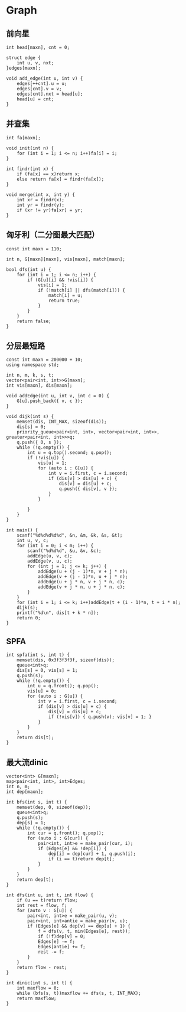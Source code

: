 # Graph

## 前向星

    int head[maxn], cnt = 0;

    struct edge {
        int u, v, nxt;
    }edges[maxn];

    void add_edge(int u, int v) {
        edges[++cnt].u = u;
        edges[cnt].v = v;
        edges[cnt].nxt = head[u];
        head[u] = cnt;
    }

## 并查集

    int fa[maxn];

    void init(int n) {
        for (int i = 1; i <= n; i++)fa[i] = i;
    }

    int findr(int x) {
        if (fa[x] == x)return x;
        else return fa[x] = findr(fa[x]);
    }

    void merge(int x, int y) {
        int xr = findr(x);
        int yr = findr(y);
        if (xr != yr)fa[xr] = yr;
    }

## 匈牙利（二分图最大匹配）

    const int maxn = 110;

    int n, G[maxn][maxn], vis[maxn], match[maxn];

    bool dfs(int u) {
        for (int i = 1; i <= n; i++) {
            if (G[u][i] && !vis[i]) {
                vis[i] = 1;
                if (!match[i] || dfs(match[i])) {
                    match[i] = u;
                    return true;
                }
            }
        }
        return false;
    }

## 分层最短路

    const int maxn = 200000 + 10;
    using namespace std;

    int n, m, k, s, t;
    vector<pair<int, int>>G[maxn];
    int vis[maxn], dis[maxn];

    void addEdge(int u, int v, int c = 0) {
        G[u].push_back({ v, c });
    }

    void dijk(int s) {
        memset(dis, INT_MAX, sizeof(dis));
        dis[s] = 0;
        priority_queue<pair<int, int>, vector<pair<int, int>>, greater<pair<int, int>>>q;
        q.push({ 0, s });
        while (!q.empty()) {
            int u = q.top().second; q.pop();
            if (!vis[u]) {
                vis[u] = 1;
                for (auto i : G[u]) {
                    int v = i.first, c = i.second;
                    if (dis[v] > dis[u] + c) {
                        dis[v] = dis[u] + c;
                        q.push({ dis[v], v });
                    }
                }

            }
        }
    }

    int main() {
        scanf("%d%d%d%d%d", &n, &m, &k, &s, &t);
        int u, v, c;
        for (int i = 0; i < m; i++) {
            scanf("%d%d%d", &u, &v, &c);
            addEdge(u, v, c);
            addEdge(v, u, c);
            for (int j = 1; j <= k; j++) {
                addEdge(u + (j - 1)*n, v + j * n);
                addEdge(v + (j - 1)*n, u + j * n);
                addEdge(u + j * n, v + j * n, c);
                addEdge(v + j * n, u + j * n, c);
            }
        }
        for (int i = 1; i <= k; i++)addEdge(t + (i - 1)*n, t + i * n);
        dijk(s);
        printf("%d\n", dis[t + k * n]);
        return 0;
    }

## SPFA

    int spfa(int s, int t) {
        memset(dis, 0x3f3f3f3f, sizeof(dis));
        queue<int>q;
        dis[s] = 0, vis[s] = 1;
        q.push(s);
        while (!q.empty()) {
            int u = q.front(); q.pop();
            vis[u] = 0;
            for (auto i : G[u]) {
                int v = i.first, c = i.second;
                if (dis[v] > dis[u] + c) {
                    dis[v] = dis[u] + c;
                    if (!vis[v]) { q.push(v); vis[v] = 1; }
                }
            }
        }
        return dis[t];
    }

## 最大流dinic

    vector<int> G[maxn];
    map<pair<int, int>, int>Edges;
    int n, m;
    int dep[maxn];

    int bfs(int s, int t) {
        memset(dep, 0, sizeof(dep));
        queue<int>q;
        q.push(s);
        dep[s] = 1;
        while (!q.empty()) {
            int cur = q.front(); q.pop();
            for (auto i : G[cur]) {
                pair<int, int>e = make_pair(cur, i);
                if (Edges[e] && !dep[i]) {
                    dep[i] = dep[cur] + 1, q.push(i);
                    if (i == t)return dep[t];
                }
            }
        }
        return dep[t];
    }

    int dfs(int u, int t, int flow) {
        if (u == t)return flow;
        int rest = flow, f;
        for (auto v : G[u]) {
            pair<int, int>e = make_pair(u, v);
            pair<int, int>antie = make_pair(v, u);
            if (Edges[e] && dep[v] == dep[u] + 1) {
                f = dfs(v, t, min(Edges[e], rest));
                if (!f)dep[v] = 0;
                Edges[e] -= f;
                Edges[antie] += f;
                rest -= f;
            }
        }
        return flow - rest;
    }

    int dinic(int s, int t) {
        int maxflow = 0;
        while (bfs(s, t))maxflow += dfs(s, t, INT_MAX);
        return maxflow;
    }
